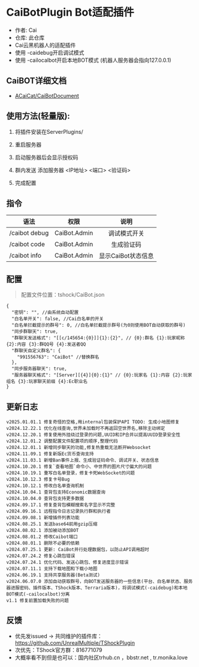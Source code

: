 # CaiBotPlugin Bot适配插件

- 作者: Cai
- 仓库: 此仓库
- Cai云黑机器人的适配插件
- 使用 \-caidebug开启调试模式
- 使用 \-cailocalbot开启本地BOT模式 (机器人服务器会指向127.0.0.1)

## CaiBOT详细文档

- [ACaiCat/CaiBotDocument](https://github.com/ACaiCat/CaiBotDocument)

## 使用方法(轻量版):

1. 将插件安装在ServerPlugins/

2. 重启服务器

3. 启动服务器后会显示授权码

4. 群内发送 添加服务器 <IP地址> <端口> <验证码>

5. 完成配置

## 指令

| 语法            |              权限              |      说明      |
| ------------- | :--------------------------: | :----------: |
| /caibot debug | CaiBot.Admin |    调试模式开关    |
| /caibot code  | CaiBot.Admin |     生成验证码    |
| /caibot info  | CaiBot.Admin | 显示CaiBot状态信息 |

## 配置

> 配置文件位置：tshock/CaiBot.json

```json5
{
  "密钥": "", //由系统自动配置
  "白名单开关": false, //Cai白名单的开关
  "白名单拦截提示的群号": 0, //白名单拦截提示群号(为0则使用BOT自动获取的群号)
  "同步群聊天": true,
  "群聊天发送格式": "[[c/145654:{0}]]{1}:{2}", // {0}:群名 {1}:玩家昵称 {2}:内容 {3}:群QQ号 {4}:发送者QQ
  "群聊天自定义群名": {
    "991556763": "CaiBot" //替换群名
  },
  "同步服务器聊天": true,
  "服务器聊天格式": "[Server][{4}]{0}:{1}" // {0}:玩家名 {1}:内容 {2}:玩家组名 {3}:玩家聊天前缀 {4}:Ec职业名
}
```

## 更新日志

```
v2025.01.01.1 修复奇怪的空格,用internal包装保护API TODO: 生成小地图修复
v2024.12.22.1 优化在线查询,世界未加载时不再返回空世界名,移除主动绑定
v2024.12.20.1 修复使用外挂绕过登录的问题,UUID和IP合并以提高UUID登录安全性
v2024.12.01.2 调整配置文件配置项的顺序,整理代码
v2024.12.01.1 新增同步聊天的功能,修复热重载无法断开Websocket
v2024.11.09.1 修复新版Ec货币查询支持
v2024.11.03.1 新增Ban事件上报、生成验证码命令、调试开关、状态信息
v2024.10.20.1 修复`查看地图`命令小、中世界的图片尺寸偏大的问题
v2024.10.19.1 重写白名单登录，修复卡死WebSocket的问题
v2024.10.12.3 修复卡号Bug
v2024.10.12.1 修改白名单查询机制
v2024.10.04.1 查背包支持Economic数据查询
v2024.10.04.0 查背包支持更多数据
v2024.09.17.1 修复查背包模糊搜索名字显示不完整
v2024.09.16.1 远程指令日志记录执行群和执行者
v2024.09.08.1 新增插件列表功能
v2024.08.25.1 发送base64前用gzip压缩
v2024.08.02.1 添加被动添加BOT
v2024.08.01.2 修改Caibot端口
v2024.08.01.1 删除不必要的依赖
v2024.07.25.1 更新: CaiBot并行处理数据包，以防止API调用超时
v2024.07.24.2 修复心跳包错误
v2024.07.24.1 优化代码、发送心跳包、修复进度显示错误
v2024.07.11.1 支持下载地图和下载小地图
v2024.06.19.1 支持共享服务器(Beta测试)
v2024.06.07.0 添加自动获取群号，向BOT发送服务器的一些信息(平台、白名单状态、服务器进服密码、插件版本、TShock版本、Terraria版本)，将调试模式(-caidebug)和本地BOT模式(-cailocalbot)分离
v1.1 修复前置加载失败的问题
```

## 反馈

- 优先发issued -> 共同维护的插件库：https://github.com/UnrealMultiple/TShockPlugin
- 次优先：TShock官方群：816771079
- 大概率看不到但是也可以：国内社区trhub.cn ，bbstr.net , tr.monika.love
